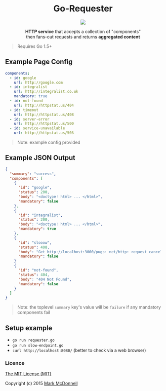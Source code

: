 <h1 align="center">Go-Requester</h1>

<p align="center">
  <img src="https://img.shields.io/badge/status-90%25-green.svg?style=flat-square">
</p>

<p align="center">
  <b>HTTP service</b> that accepts a collection of "components"<br>then fans-out requests and returns <b>aggregated content</b>
</p>

> Requires Go 1.5+

## Example Page Config

```yaml
components:
  - id: google
    url: http://google.com
  - id: integralist
    url: http://integralist.co.uk
    mandatory: true
  - id: not-found
    url: http://httpstat.us/404
  - id: timeout
    url: http://httpstat.us/408
  - id: server-error
    url: http://httpstat.us/500
  - id: service-unavailable
    url: http://httpstat.us/503
```

> Note: example config provided

## Example JSON Output

```json
{
  "summary": "success",
  "components": [
    {
      "id": "google",
      "status": 200,
      "body": "<doctype! html> ... </html>",
      "mandatory": false
    },
    {
      "id": "integralist",
      "status": 200,
      "body": "<doctype! html> ... </html>",
      "mandatory": true
    },
    {
      "id": "slooow",
      "status": 408,
      "body": "Get http://localhost:3000/pugs: net/http: request canceled (Client.Timeout exceeded while awaiting headers)",
      "mandatory": false
    }
    {
      "id": "not-found",
      "status": 404,
      "body": "404 Not Found",
      "mandatory": false
    }
  ]
}
```

> Note: the toplevel `summary` key's value will be `failure` if any mandatory components fail

## Setup example

- `go run requester.go`
- `go run slow-endpoint.go`
- `curl http://localhost:8080/` (better to check via a web browser)

### Licence

[The MIT License (MIT)](http://opensource.org/licenses/MIT)

Copyright (c) 2015 [Mark McDonnell](http://twitter.com/integralist)
